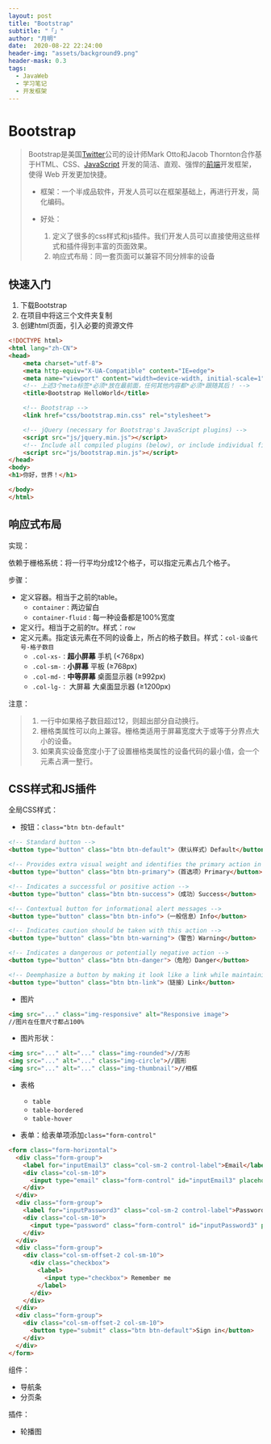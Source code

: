 ```yaml
---
layout: post
title: "Bootstrap"
subtitle: "「」"
author: "月明"
date:  2020-08-22 22:24:00
header-img: "assets/background9.png"
header-mask: 0.3
tags:
  - JavaWeb
  - 学习笔记
  - 开发框架
---
```


# Bootstrap

> Bootstrap是美国[Twitter](https://baike.baidu.com/item/Twitter/2443267)公司的设计师Mark Otto和Jacob Thornton合作基于HTML、CSS、[JavaScript](https://baike.baidu.com/item/JavaScript/321142) 开发的简洁、直观、强悍的[前端](https://baike.baidu.com/item/前端/5956545)开发框架，使得 Web 开发更加快捷。
>
> * 框架：一个半成品软件，开发人员可以在框架基础上，再进行开发，简化编码。
>
> * 好处：
>   1. 定义了很多的css样式和js插件。我们开发人员可以直接使用这些样式和插件得到丰富的页面效果。
>   2. 响应式布局：同一套页面可以兼容不同分辨率的设备

## 快速入门

1. 下载Bootstrap
2. 在项目中将这三个文件夹复制
3. 创建html页面，引入必要的资源文件

```html
<!DOCTYPE html>
<html lang="zh-CN">
<head>
    <meta charset="utf-8">
    <meta http-equiv="X-UA-Compatible" content="IE=edge">
    <meta name="viewport" content="width=device-width, initial-scale=1">
    <!-- 上述3个meta标签*必须*放在最前面，任何其他内容都*必须*跟随其后！ -->
    <title>Bootstrap HelloWorld</title>

    <!-- Bootstrap -->
    <link href="css/bootstrap.min.css" rel="stylesheet">

    <!-- jQuery (necessary for Bootstrap's JavaScript plugins) -->
    <script src="js/jquery.min.js"></script>
    <!-- Include all compiled plugins (below), or include individual files as needed -->
    <script src="js/bootstrap.min.js"></script>
</head>
<body>
<h1>你好，世界！</h1>

</body>
</html>
```

## 响应式布局

实现：

依赖于栅格系统：将一行平均分成12个格子，可以指定元素占几个格子。

步骤：

* 定义容器。相当于之前的table。
  * `container：`两边留白
  * `container-fluid：`每一种设备都是100%宽度
* 定义行。相当于之前的tr。样式：`row`
* 定义元素。指定该元素在不同的设备上，所占的格子数目。样式：`col-设备代号-格子数目`
  * `.col-xs-：`**超小屏幕** 手机 (<768px)
  * `.col-sm-：`**小屏幕** 平板 (≥768px)
  * `.col-md-：`**中等屏幕** 桌面显示器 (≥992px)
  * `.col-lg-：` 大屏幕 大桌面显示器 (≥1200px)

注意：

> 1. 一行中如果格子数目超过12，则超出部分自动换行。
> 2. 栅格类属性可以向上兼容。栅格类适用于屏幕宽度大于或等于分界点大小的设备。
> 3. 如果真实设备宽度小于了设置栅格类属性的设备代码的最小值，会一个元素占满一整行。

## CSS样式和JS插件

全局CSS样式：

* 按钮：`class="btn btn-default"`

```html
<!-- Standard button -->
<button type="button" class="btn btn-default">（默认样式）Default</button>

<!-- Provides extra visual weight and identifies the primary action in a set of buttons -->
<button type="button" class="btn btn-primary">（首选项）Primary</button>

<!-- Indicates a successful or positive action -->
<button type="button" class="btn btn-success">（成功）Success</button>

<!-- Contextual button for informational alert messages -->
<button type="button" class="btn btn-info">（一般信息）Info</button>

<!-- Indicates caution should be taken with this action -->
<button type="button" class="btn btn-warning">（警告）Warning</button>

<!-- Indicates a dangerous or potentially negative action -->
<button type="button" class="btn btn-danger">（危险）Danger</button>

<!-- Deemphasize a button by making it look like a link while maintaining button behavior -->
<button type="button" class="btn btn-link">（链接）Link</button>
```

* 图片

```html
<img src="..." class="img-responsive" alt="Responsive image">
//图片在任意尺寸都占100%
```

  * 图片形状：

```html
<img src="..." alt="..." class="img-rounded">//方形
<img src="..." alt="..." class="img-circle">//圆形
<img src="..." alt="..." class="img-thumbnail">//相框
```

* 表格

  * `table`
  * `table-bordered`
  * `table-hover`

* 表单：给表单项添加`class="form-control"`

```html
<form class="form-horizontal">
  <div class="form-group">
    <label for="inputEmail3" class="col-sm-2 control-label">Email</label>
    <div class="col-sm-10">
      <input type="email" class="form-control" id="inputEmail3" placeholder="Email">
    </div>
  </div>
  <div class="form-group">
    <label for="inputPassword3" class="col-sm-2 control-label">Password</label>
    <div class="col-sm-10">
      <input type="password" class="form-control" id="inputPassword3" placeholder="Password">
    </div>
  </div>
  <div class="form-group">
    <div class="col-sm-offset-2 col-sm-10">
      <div class="checkbox">
        <label>
          <input type="checkbox"> Remember me
        </label>
      </div>
    </div>
  </div>
  <div class="form-group">
    <div class="col-sm-offset-2 col-sm-10">
      <button type="submit" class="btn btn-default">Sign in</button>
    </div>
  </div>
</form>
```

组件：

* 导航条
* 分页条

插件：

* 轮播图